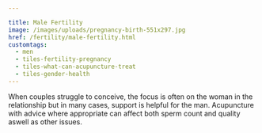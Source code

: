 ```yaml
---

title: Male Fertility
image: /images/uploads/pregnancy-birth-551x297.jpg
href: /fertility/male-fertility.html
customtags:
  - men
  - tiles-fertility-pregnancy
  - tiles-what-can-acupuncture-treat
  - tiles-gender-health
---
```

When couples struggle to conceive, the focus is often on the woman in the relationship but in many cases, support is helpful for the man. Acupuncture with advice where appropriate can affect both sperm count and quality aswell as other issues.